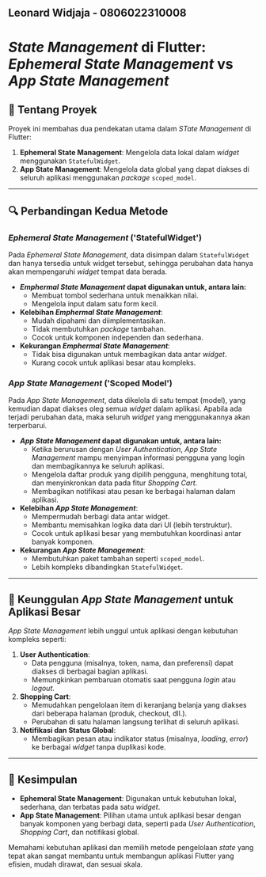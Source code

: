Leonard Widjaja - 0806022310008
---

# *State Management* di Flutter: ***Ephemeral State Management*** vs ***App State Management***

## 📖 Tentang Proyek
Proyek ini membahas dua pendekatan utama dalam *STate Management* di Flutter:
1. **Ephemeral State Management**: Mengelola data lokal dalam *widget* menggunakan `StatefulWidget`.
2. **App State Management**: Mengelola data global yang dapat diakses di seluruh aplikasi menggunakan *package* `scoped_model`.

---

## 🔍 Perbandingan Kedua Metode

### ***Ephemeral State Management* ('StatefulWidget')**
Pada *Ephemeral State Management*, data disimpan dalam `StatefulWidget` dan hanya tersedia untuk widget tersebut, sehingga perubahan data hanya akan mempengaruhi *widget* tempat data berada. 
- ***Emphermal State Management* dapat digunakan untuk, antara lain:**
  - Membuat tombol sederhana untuk menaikkan nilai.
  - Mengelola input dalam satu form kecil.
- **Kelebihan *Emphermal State Management***:
  - Mudah dipahami dan diimplementasikan.
  - Tidak membutuhkan *package* tambahan.
  - Cocok untuk komponen independen dan sederhana.
- **Kekurangan *Emphermal State Management***:
  - Tidak bisa digunakan untuk membagikan data antar *widget*.
  - Kurang cocok untuk aplikasi besar atau kompleks.

### ***App State Management* ('Scoped Model')**
Pada *App State Management*, data dikelola di satu tempat (model), yang kemudian dapat diakses oleg semua *widget* dalam aplikasi. Apabila ada terjadi perubahan data, maka seluruh *widget* yang menggunakannya akan terperbarui. 
- ***App State Management* dapat digunakan untuk, antara lain:**
  - Ketika berurusan dengan *User Authentication*, *App State Management* mampu menyimpan informasi pengguna yang login dan membagikannya ke seluruh aplikasi.
  - Mengelola daftar produk yang dipilih pengguna, menghitung total, dan menyinkronkan data pada fitur *Shopping Cart*.
  - Membagikan notifikasi atau pesan ke berbagai halaman dalam aplikasi.
- **Kelebihan *App State Management***:
  - Mempermudah berbagi data antar widget.
  - Membantu memisahkan logika data dari UI (lebih terstruktur).
  - Cocok untuk aplikasi besar yang membutuhkan koordinasi antar banyak komponen.
- **Kekurangan *App State Management***:
  - Membutuhkan paket tambahan seperti `scoped_model`.
  - Lebih kompleks dibandingkan `StatefulWidget`.

---

## 🎯 Keunggulan *App State Management* untuk Aplikasi Besar
*App State Management* lebih unggul untuk aplikasi dengan kebutuhan kompleks seperti:
1. **User Authentication**:
   - Data pengguna (misalnya, token, nama, dan preferensi) dapat diakses di berbagai bagian aplikasi.
   - Memungkinkan pembaruan otomatis saat pengguna *login* atau *logout*.
2. **Shopping Cart**:
   - Memudahkan pengelolaan item di keranjang belanja yang diakses dari beberapa halaman (produk, checkout, dll.).
   - Perubahan di satu halaman langsung terlihat di seluruh aplikasi.
3. **Notifikasi dan Status Global**:
   - Membagikan pesan atau indikator status (misalnya, *loading*, *error*) ke berbagai *widget* tanpa duplikasi kode.

---

## 🎯 Kesimpulan
- **Ephemeral State Management**: Digunakan untuk kebutuhan lokal, sederhana, dan terbatas pada satu *widget*.
- **App State Management**: Pilihan utama untuk aplikasi besar dengan banyak komponen yang berbagi data, seperti pada *User Authentication*, *Shopping Cart*, dan notifikasi global.

Memahami kebutuhan aplikasi dan memilih metode pengelolaan *state* yang tepat akan sangat membantu untuk membangun aplikasi Flutter yang efisien, mudah dirawat, dan sesuai skala.

